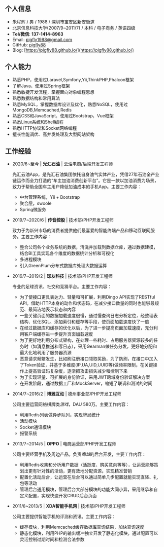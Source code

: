 ## 个人信息

- 朱程辉 / 男 / 1988 / 深圳市宝安区新安街道
- 北京信息科技大学(2007/9~2011/7) / 本科 / 电子商务 / 英语四级
- **Tel/微信: 137-1414-8963**
- Email: pigfly1988@gmail.com
- GitHub: [pigfly88](https://github.com/pigfly88/)
- Blog: [https://pigfly88.github.io/](https://pigfly88.github.io/)

## 个人能力

- 熟悉PHP，使用过Laravel,Symfony,Yii,ThinkPHP,Phalcon框架
- 了解Java，使用过Spring框架
- 熟悉敏捷开发流程，掌握面向对象编程思想
- 熟悉数据结构和常用算法
- 熟悉MySQL，掌握数据库设计及优化，熟悉NoSQL，使用过MongoDB,Memcached,Redis
- 熟悉CSS和JavaScript，使用过Bootstrap，Vue框架
- 熟悉Linux系统和Shell编程
- 熟悉HTTP协议和Socket网络编程
- 擅长性能调优、高并发处理及大型网站架构

## 工作经验
- 2020/6~至今 | **光汇石油** | 云油电商/后端开发工程师

	光汇云油App，是光汇石油集团依托自身油气实体产业，凭借27年石油全产业链运作而全力打造的“车主加油消费创新平台”。它是一款以加油消费为场景，致力于帮助全国车主用户降低加油成本的手机App。主要工作内容：
	- 中台管理系统，Yii + Bootstrap
	- 聚合层，swoole
	- Spring微服务
	
- 2019/7~2020/6 | **传音控股** | 技术部/PHP开发工程师

	致力于为新兴市场的消费者提供他们最喜爱的智能终端产品和移动互联网服务。主要工作内容：
	- 整合公司各个业务系统的数据，清洗并加载到数据仓库，通过数据建模，结合BI工具实现各个维度的数据统计分析和可视化
    - 多进程模块
    - 引入GreenPlum分布式数据库处理大数据运算

	
- 2016/7~2019/2 | **球友科技** | 技术部/PHP开发工程师

	专业的足球资讯、社交和竞猜平台。主要工作内容：
	- 为了使接口更具表达力、轻量和可扩展，利用Dingo API实现了RESTful API，借助HTTP本身的动作和状态码，在减少接口数量的同时也能够最规范、最简洁地表示状态和内容
	- 一些关键页面的数据加载速度很慢，通过慢查询日志分析定位，经整理表结构、优化SQL、添加索引和缓存等手段，使页面加载速度快了一倍
	- 在经过数据库和缓存的优化以后，为了进一步提高页面加载速度，充分利用客户端缓存进一步提升页面加载速度
	- 为了更好地利用分布式架构，在处理一些耗时、占用服务器资源较多的任务时（如消息推送和写日志），采用Gearman做任务分发，更好地分配和最大化地利用了服务器资源
	- 恶意请求频繁发生，比如刷注册接口领取奖励，为了防刷，在接口中加入了Token验证，并基于多维度(IP,UA,UID,UUID等)做频率限制，在关键操作上提高验证码复杂度，逐渐把攻击损失减少和控制下来
	- 为了实现轻量、可扩展的身份验证，采用JWT跨域身份验证解决方案
	- 在开发阶段，通过数据工厂和MockServer，缩短了联调和测试的时间

- 2014/7~2016/2 | **博雅互动** | 德州事业部/PHP开发工程师

	公司主要运营网络棋牌类*游戏*，DAU 580万。主要工作内容：
	- 利用Redis列表做异步队列，实现牌局统计
	- 活动模块
	- Socket通讯模块
	- 报警系统

- 2013/7~2014/5 | **OPPO** | 电商运营部/PHP开发工程师

	公司主要经营手机及周边产品。负责*商城*的后台开发，主要工作内容：
	- 利用Redis收集和分析用户数据（活跃度、购买意向等等），让运营能够策划出更有针对性的活动，更有效地分配资源，实现精准营销
	- 配置化活动后台，让运营在后台可以通过简单几步配置就能实现直降、礼包等活动
	- 管理后台通用模块，管理后台大部分模块的功能大同小异，采用继承和自定义配置，实现快速开发CRUD后台页面

- 2011/8~2013/5 | **XDA智能手机网** | 技术部/PHP开发工程师

	公司主要提供智能手机的评测和资讯。主要工作内容：
	- 缓存模块，利用Memcached缓存数据库查询结果，加快查询速度
	- 静态化模块，利用PHP的输出缓冲独立开发了静态化模块，通过配置可以灵活控制过期时间和检测合法参数

	